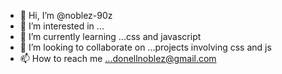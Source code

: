 - 👋 Hi, I’m @noblez-90z
- 👀 I’m interested in ...
- 🌱 I’m currently learning ...css and javascript
- 💞️ I’m looking to collaborate on ...projects involving css and js
- 📫 How to reach me ...donellnoblez@gmail.com

<!---
noblez-90z/noblez-90z is a ✨ special ✨ repository because its `README.md` (this file) appears on your GitHub profile.
You can click the Preview link to take a look at your changes.
--->
